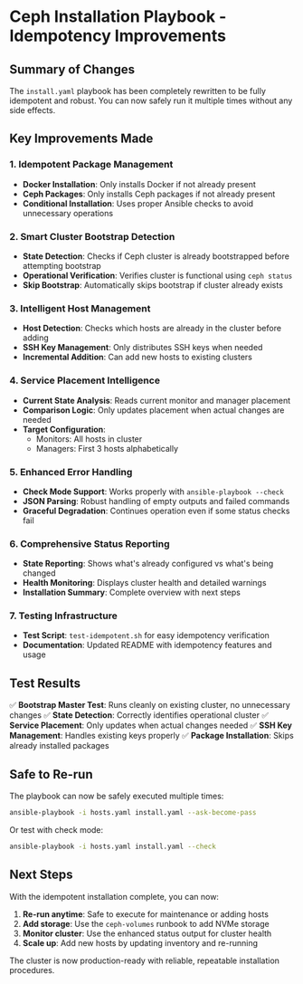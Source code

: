 # Ceph Installation Playbook - Idempotency Improvements

## Summary of Changes

The `install.yaml` playbook has been completely rewritten to be fully idempotent and robust. You can now safely run it multiple times without any side effects.

## Key Improvements Made

### 1. Idempotent Package Management
- **Docker Installation**: Only installs Docker if not already present
- **Ceph Packages**: Only installs Ceph packages if not already present
- **Conditional Installation**: Uses proper Ansible checks to avoid unnecessary operations

### 2. Smart Cluster Bootstrap Detection
- **State Detection**: Checks if Ceph cluster is already bootstrapped before attempting bootstrap
- **Operational Verification**: Verifies cluster is functional using `ceph status`
- **Skip Bootstrap**: Automatically skips bootstrap if cluster already exists

### 3. Intelligent Host Management
- **Host Detection**: Checks which hosts are already in the cluster before adding
- **SSH Key Management**: Only distributes SSH keys when needed
- **Incremental Addition**: Can add new hosts to existing clusters

### 4. Service Placement Intelligence
- **Current State Analysis**: Reads current monitor and manager placement
- **Comparison Logic**: Only updates placement when actual changes are needed
- **Target Configuration**: 
  - Monitors: All hosts in cluster
  - Managers: First 3 hosts alphabetically

### 5. Enhanced Error Handling
- **Check Mode Support**: Works properly with `ansible-playbook --check`
- **JSON Parsing**: Robust handling of empty outputs and failed commands
- **Graceful Degradation**: Continues operation even if some status checks fail

### 6. Comprehensive Status Reporting
- **State Reporting**: Shows what's already configured vs what's being changed
- **Health Monitoring**: Displays cluster health and detailed warnings
- **Installation Summary**: Complete overview with next steps

### 7. Testing Infrastructure
- **Test Script**: `test-idempotent.sh` for easy idempotency verification
- **Documentation**: Updated README with idempotency features and usage

## Test Results

✅ **Bootstrap Master Test**: Runs cleanly on existing cluster, no unnecessary changes
✅ **State Detection**: Correctly identifies operational cluster
✅ **Service Placement**: Only updates when actual changes needed
✅ **SSH Key Management**: Handles existing keys properly
✅ **Package Installation**: Skips already installed packages

## Safe to Re-run

The playbook can now be safely executed multiple times:
```bash
ansible-playbook -i hosts.yaml install.yaml --ask-become-pass
```

Or test with check mode:
```bash
ansible-playbook -i hosts.yaml install.yaml --check
```

## Next Steps

With the idempotent installation complete, you can now:
1. **Re-run anytime**: Safe to execute for maintenance or adding hosts
2. **Add storage**: Use the `ceph-volumes` runbook to add NVMe storage
3. **Monitor cluster**: Use the enhanced status output for cluster health
4. **Scale up**: Add new hosts by updating inventory and re-running

The cluster is now production-ready with reliable, repeatable installation procedures.
